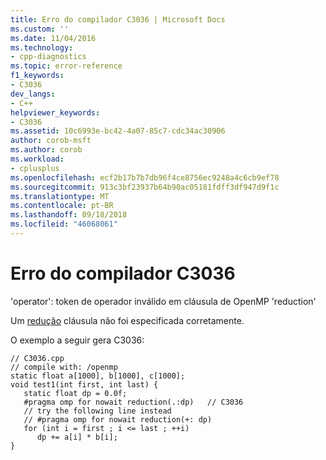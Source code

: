 ```yaml
---
title: Erro do compilador C3036 | Microsoft Docs
ms.custom: ''
ms.date: 11/04/2016
ms.technology:
- cpp-diagnostics
ms.topic: error-reference
f1_keywords:
- C3036
dev_langs:
- C++
helpviewer_keywords:
- C3036
ms.assetid: 10c6993e-bc42-4a07-85c7-cdc34ac30906
author: corob-msft
ms.author: corob
ms.workload:
- cplusplus
ms.openlocfilehash: ecf2b17b7b7db96f4ce8756ec9248a4c6cb9ef78
ms.sourcegitcommit: 913c3bf23937b64b90ac05181fdff3df947d9f1c
ms.translationtype: MT
ms.contentlocale: pt-BR
ms.lasthandoff: 09/18/2018
ms.locfileid: "46068061"
---
```

# <a name="compiler-error-c3036"></a>Erro do compilador C3036

'operator': token de operador inválido em cláusula de OpenMP 'reduction'

Um [redução](../../parallel/openmp/reference/reduction.md) cláusula não foi especificada corretamente.

O exemplo a seguir gera C3036:

```
// C3036.cpp
// compile with: /openmp
static float a[1000], b[1000], c[1000];
void test1(int first, int last) {
   static float dp = 0.0f;
   #pragma omp for nowait reduction(.:dp)   // C3036
   // try the following line instead
   // #pragma omp for nowait reduction(+: dp)
   for (int i = first ; i <= last ; ++i)
      dp += a[i] * b[i];
}
```